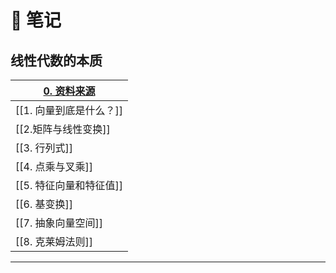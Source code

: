 # 📒 笔记

## 线性代数的本质

| [0. 资料来源](✍️%20文档工程/数学基础/0.%20资料来源.md) |
| ---------------------------------- |
| [[1. 向量到底是什么？]]                    |
| [[2.矩阵与线性变换]]                      |
| [[3. 行列式]]                         |
| [[4. 点乘与叉乘]]                       |
| [[5. 特征向量和特征值]]                    |
| [[6. 基变换]]                         |
| [[7. 抽象向量空间]]                      |
| [[8. 克莱姆法则]]<br>                   |

---


